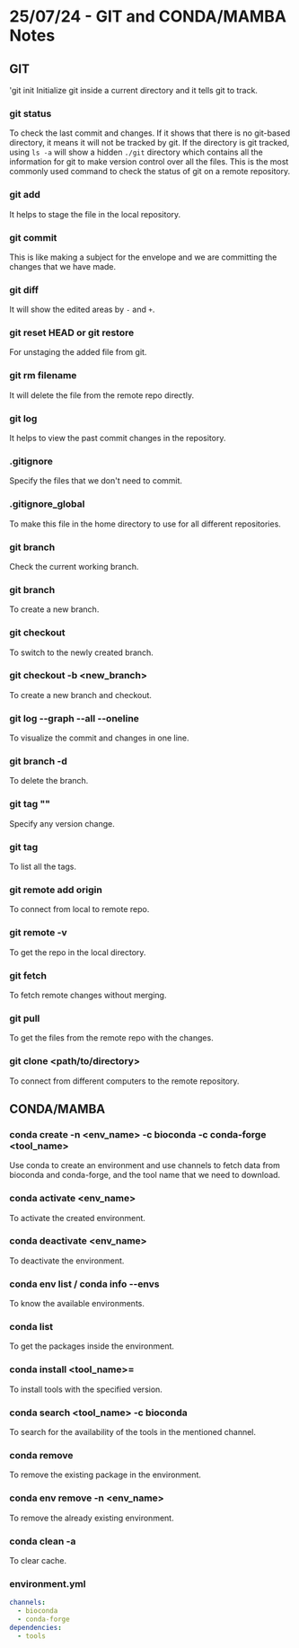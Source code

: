 # 25/07/24 - GIT and CONDA/MAMBA Notes

## GIT

'git init
Initialize git inside a current directory and it tells git to track.

### git status
To check the last commit and changes. If it shows that there is no git-based directory, it means it will not be tracked by git. If the directory is git tracked, using `ls -a` will show a hidden `./git` directory which contains all the information for git to make version control over all the files. This is the most commonly used command to check the status of git on a remote repository.

### git add
It helps to stage the file in the local repository.

### git commit
This is like making a subject for the envelope and we are committing the changes that we have made.

### git diff
It will show the edited areas by `-` and `+`.

### git reset HEAD or git restore
For unstaging the added file from git.

### git rm filename
It will delete the file from the remote repo directly.

### git log
It helps to view the past commit changes in the repository.

### .gitignore
Specify the files that we don't need to commit.

### .gitignore_global
To make this file in the home directory to use for all different repositories.

### git branch
Check the current working branch.

### git branch <newbranchname>
To create a new branch.

### git checkout <newbranch>
To switch to the newly created branch.

### git checkout -b <new_branch>
To create a new branch and checkout.

### git log --graph --all --oneline
To visualize the commit and changes in one line.

### git branch -d <delete>
To delete the branch.

### git tag "<info>"
Specify any version change.

### git tag
To list all the tags.

### git remote add origin <path to remote server>
To connect from local to remote repo.

### git remote -v
To get the repo in the local directory.

### git fetch
To fetch remote changes without merging.

### git pull
To get the files from the remote repo with the changes.

### git clone <path/to/directory>
To connect from different computers to the remote repository.

## CONDA/MAMBA

### conda create -n <env_name> -c bioconda -c conda-forge <tool_name>
Use conda to create an environment and use channels to fetch data from bioconda and conda-forge, and the tool name that we need to download.

### conda activate <env_name>
To activate the created environment.

### conda deactivate <env_name>
To deactivate the environment.

### conda env list / conda info --envs
To know the available environments.

### conda list
To get the packages inside the environment.

### conda install <tool_name>=<version>
To install tools with the specified version.

### conda search <tool_name> -c bioconda
To search for the availability of the tools in the mentioned channel.

### conda remove <package>
To remove the existing package in the environment.

### conda env remove -n <env_name>
To remove the already existing environment.

### conda clean -a
To clear cache.

### environment.yml

```yaml
channels:
  - bioconda
  - conda-forge
dependencies:
  - tools
